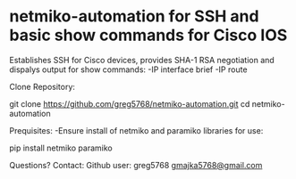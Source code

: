 # netmiko-automation for SSH and basic show commands for Cisco IOS
Establishes SSH for Cisco devices, provides SHA-1 RSA negotiation and dispalys output for show commands:
-IP interface brief 
-IP route

Clone Repository:

git clone https://github.com/greg5768/netmiko-automation.git
cd netmiko-automation


Prequisites:
-Ensure install of netmiko and paramiko libraries for use:

pip install netmiko paramiko

Questions? Contact:
Github user: greg5768
gmajka5768@gmail.com

